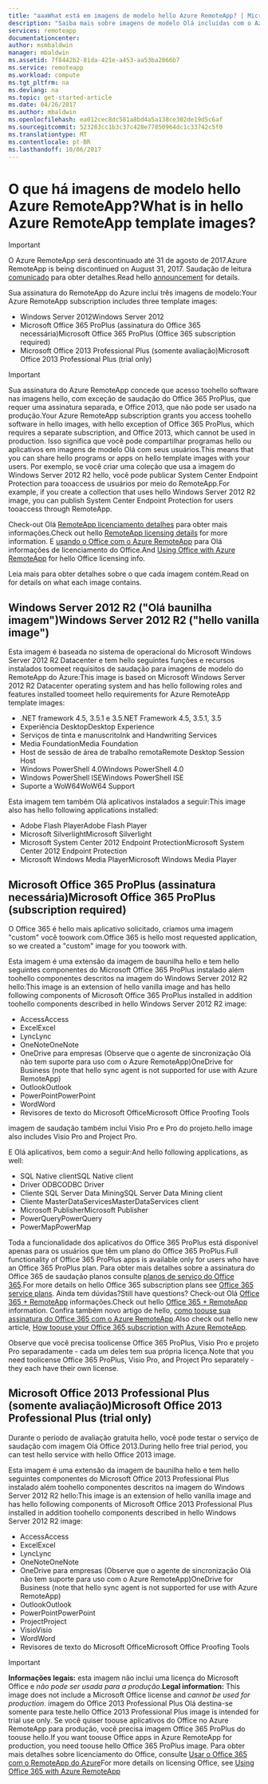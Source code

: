 ```yaml
---
title: "aaaWhat está em imagens de modelo hello Azure RemoteApp? | Microsoft Docs"
description: "Saiba mais sobre imagens de modelo Olá incluídas com o Azure RemoteApp."
services: remoteapp
documentationcenter: 
author: msmbaldwin
manager: mbaldwin
ms.assetid: 7f8442b2-81da-421e-a453-aa53ba2066b7
ms.service: remoteapp
ms.workload: compute
ms.tgt_pltfrm: na
ms.devlang: na
ms.topic: get-started-article
ms.date: 04/26/2017
ms.author: mbaldwin
ms.openlocfilehash: ea012cec8dc581a8bd4a5a138ce302de19d5c6af
ms.sourcegitcommit: 523283cc1b3c37c428e77850964dc1c33742c5f0
ms.translationtype: MT
ms.contentlocale: pt-BR
ms.lasthandoff: 10/06/2017
---
```

# <a name="what-is-in-hello-azure-remoteapp-template-images"></a><span data-ttu-id="29518-104">O que há imagens de modelo hello Azure RemoteApp?</span><span class="sxs-lookup"><span data-stu-id="29518-104">What is in hello Azure RemoteApp template images?</span></span>
> [!IMPORTANT]
> <span data-ttu-id="29518-105">O Azure RemoteApp será descontinuado até 31 de agosto de 2017.</span><span class="sxs-lookup"><span data-stu-id="29518-105">Azure RemoteApp is being discontinued on August 31, 2017.</span></span> <span data-ttu-id="29518-106">Saudação de leitura [comunicado](https://go.microsoft.com/fwlink/?linkid=821148) para obter detalhes.</span><span class="sxs-lookup"><span data-stu-id="29518-106">Read hello [announcement](https://go.microsoft.com/fwlink/?linkid=821148) for details.</span></span>
> 
> 

<span data-ttu-id="29518-107">Sua assinatura do RemoteApp do Azure inclui três imagens de modelo:</span><span class="sxs-lookup"><span data-stu-id="29518-107">Your Azure RemoteApp subscription includes three template images:</span></span>

* <span data-ttu-id="29518-108">Windows Server 2012</span><span class="sxs-lookup"><span data-stu-id="29518-108">Windows Server 2012</span></span>
* <span data-ttu-id="29518-109">Microsoft Office 365 ProPlus (assinatura do Office 365 necessária)</span><span class="sxs-lookup"><span data-stu-id="29518-109">Microsoft Office 365 ProPlus (Office 365 subscription required)</span></span>
* <span data-ttu-id="29518-110">Microsoft Office 2013 Professional Plus (somente avaliação)</span><span class="sxs-lookup"><span data-stu-id="29518-110">Microsoft Office 2013 Professional Plus (trial only)</span></span>

> [!IMPORTANT]
> <span data-ttu-id="29518-111">Sua assinatura do Azure RemoteApp concede que acesso toohello software nas imagens hello, com exceção de saudação do Office 365 ProPlus, que requer uma assinatura separada, e Office 2013, que não pode ser usado na produção.</span><span class="sxs-lookup"><span data-stu-id="29518-111">Your Azure RemoteApp subscription grants you access toohello software in hello images, with hello exception of Office 365 ProPlus, which requires a separate subscription, and Office 2013, which cannot be used in production.</span></span> <span data-ttu-id="29518-112">Isso significa que você pode compartilhar programas hello ou aplicativos em imagens de modelo Olá com seus usuários.</span><span class="sxs-lookup"><span data-stu-id="29518-112">This means that you can share hello programs or apps on hello template images with your users.</span></span> <span data-ttu-id="29518-113">Por exemplo, se você criar uma coleção que usa a imagem do Windows Server 2012 R2 hello, você pode publicar System Center Endpoint Protection para tooaccess de usuários por meio do RemoteApp.</span><span class="sxs-lookup"><span data-stu-id="29518-113">For example, if you create a collection that uses hello Windows Server 2012 R2 image, you can publish System Center Endpoint Protection for users tooaccess through RemoteApp.</span></span>
> 
> <span data-ttu-id="29518-114">Check-out Olá [RemoteApp licenciamento detalhes](remoteapp-licensing.md) para obter mais informações.</span><span class="sxs-lookup"><span data-stu-id="29518-114">Check out hello [RemoteApp licensing details](remoteapp-licensing.md) for more information.</span></span> <span data-ttu-id="29518-115">E [usando o Office com o Azure RemoteApp](remoteapp-o365.md) para Olá informações de licenciamento do Office.</span><span class="sxs-lookup"><span data-stu-id="29518-115">And [Using Office with Azure RemoteApp](remoteapp-o365.md) for hello Office licensing info.</span></span>
> 
> 

<span data-ttu-id="29518-116">Leia mais para obter detalhes sobre o que cada imagem contém.</span><span class="sxs-lookup"><span data-stu-id="29518-116">Read on for details on what each image contains.</span></span>

## <a name="windows-server-2012-r2--hello-vanilla-image"></a><span data-ttu-id="29518-117">Windows Server 2012 R2 ("Olá baunilha imagem")</span><span class="sxs-lookup"><span data-stu-id="29518-117">Windows Server 2012 R2  ("hello vanilla image")</span></span>
<span data-ttu-id="29518-118">Esta imagem é baseada no sistema de operacional do Microsoft Windows Server 2012 R2 Datacenter e tem hello seguintes funções e recursos instalados toomeet requisitos de saudação para imagens de modelo do RemoteApp do Azure:</span><span class="sxs-lookup"><span data-stu-id="29518-118">This image is based on Microsoft Windows Server 2012 R2 Datacenter operating system and has hello following roles and features installed toomeet hello requirements for Azure RemoteApp template images:</span></span>

* <span data-ttu-id="29518-119">.NET framework 4.5, 3.5.1 e 3.5</span><span class="sxs-lookup"><span data-stu-id="29518-119">.NET Framework 4.5, 3.5.1, 3.5</span></span>
* <span data-ttu-id="29518-120">Experiência Desktop</span><span class="sxs-lookup"><span data-stu-id="29518-120">Desktop Experience</span></span>
* <span data-ttu-id="29518-121">Serviços de tinta e manuscrito</span><span class="sxs-lookup"><span data-stu-id="29518-121">Ink and Handwriting Services</span></span>
* <span data-ttu-id="29518-122">Media Foundation</span><span class="sxs-lookup"><span data-stu-id="29518-122">Media Foundation</span></span>
* <span data-ttu-id="29518-123">Host de sessão de área de trabalho remota</span><span class="sxs-lookup"><span data-stu-id="29518-123">Remote Desktop Session Host</span></span>
* <span data-ttu-id="29518-124">Windows PowerShell 4.0</span><span class="sxs-lookup"><span data-stu-id="29518-124">Windows PowerShell 4.0</span></span>
* <span data-ttu-id="29518-125">Windows PowerShell ISE</span><span class="sxs-lookup"><span data-stu-id="29518-125">Windows PowerShell ISE</span></span>
* <span data-ttu-id="29518-126">Suporte a WoW64</span><span class="sxs-lookup"><span data-stu-id="29518-126">WoW64 Support</span></span>

<span data-ttu-id="29518-127">Esta imagem tem também Olá aplicativos instalados a seguir:</span><span class="sxs-lookup"><span data-stu-id="29518-127">This image also has hello following applications installed:</span></span>

* <span data-ttu-id="29518-128">Adobe Flash Player</span><span class="sxs-lookup"><span data-stu-id="29518-128">Adobe Flash Player</span></span>
* <span data-ttu-id="29518-129">Microsoft Silverlight</span><span class="sxs-lookup"><span data-stu-id="29518-129">Microsoft Silverlight</span></span>
* <span data-ttu-id="29518-130">Microsoft System Center 2012 Endpoint Protection</span><span class="sxs-lookup"><span data-stu-id="29518-130">Microsoft System Center 2012 Endpoint Protection</span></span>
* <span data-ttu-id="29518-131">Microsoft Windows Media Player</span><span class="sxs-lookup"><span data-stu-id="29518-131">Microsoft Windows Media Player</span></span>

## <a name="microsoft-office-365-proplus-subscription-required"></a><span data-ttu-id="29518-132">Microsoft Office 365 ProPlus (assinatura necessária)</span><span class="sxs-lookup"><span data-stu-id="29518-132">Microsoft Office 365 ProPlus (subscription required)</span></span>
<span data-ttu-id="29518-133">O Office 365 é hello mais aplicativo solicitado, criamos uma imagem "custom" você toowork com.</span><span class="sxs-lookup"><span data-stu-id="29518-133">Office 365 is hello most requested application, so we created a "custom" image for you toowork with.</span></span>

<span data-ttu-id="29518-134">Esta imagem é uma extensão da imagem de baunilha hello e tem hello seguintes componentes do Microsoft Office 365 ProPlus instalado além toohello componentes descritos na imagem do Windows Server 2012 R2 hello:</span><span class="sxs-lookup"><span data-stu-id="29518-134">This image is an extension of hello vanilla image and has hello following components of Microsoft Office 365 ProPlus installed in addition toohello components described in hello Windows Server 2012 R2 image:</span></span>

* <span data-ttu-id="29518-135">Access</span><span class="sxs-lookup"><span data-stu-id="29518-135">Access</span></span>
* <span data-ttu-id="29518-136">Excel</span><span class="sxs-lookup"><span data-stu-id="29518-136">Excel</span></span>
* <span data-ttu-id="29518-137">Lync</span><span class="sxs-lookup"><span data-stu-id="29518-137">Lync</span></span>
* <span data-ttu-id="29518-138">OneNote</span><span class="sxs-lookup"><span data-stu-id="29518-138">OneNote</span></span>
* <span data-ttu-id="29518-139">OneDrive para empresas (Observe que o agente de sincronização Olá não tem suporte para uso com o Azure RemoteApp)</span><span class="sxs-lookup"><span data-stu-id="29518-139">OneDrive for Business (note that hello sync agent is not supported for use with Azure RemoteApp)</span></span>
* <span data-ttu-id="29518-140">Outlook</span><span class="sxs-lookup"><span data-stu-id="29518-140">Outlook</span></span>
* <span data-ttu-id="29518-141">PowerPoint</span><span class="sxs-lookup"><span data-stu-id="29518-141">PowerPoint</span></span>
* <span data-ttu-id="29518-142">Word</span><span class="sxs-lookup"><span data-stu-id="29518-142">Word</span></span>
* <span data-ttu-id="29518-143">Revisores de texto do Microsoft Office</span><span class="sxs-lookup"><span data-stu-id="29518-143">Microsoft Office Proofing Tools</span></span>

<span data-ttu-id="29518-144">imagem de saudação também inclui Visio Pro e Pro do projeto.</span><span class="sxs-lookup"><span data-stu-id="29518-144">hello image also includes Visio Pro and Project Pro.</span></span>

<span data-ttu-id="29518-145">E Olá aplicativos, bem como a seguir:</span><span class="sxs-lookup"><span data-stu-id="29518-145">And hello following applications, as well:</span></span>

* <span data-ttu-id="29518-146">SQL Native client</span><span class="sxs-lookup"><span data-stu-id="29518-146">SQL Native client</span></span>
* <span data-ttu-id="29518-147">Driver ODBC</span><span class="sxs-lookup"><span data-stu-id="29518-147">ODBC Driver</span></span>
* <span data-ttu-id="29518-148">Cliente SQL Server Data Mining</span><span class="sxs-lookup"><span data-stu-id="29518-148">SQL Server Data Mining client</span></span>
* <span data-ttu-id="29518-149">Cliente MasterDataServices</span><span class="sxs-lookup"><span data-stu-id="29518-149">MasterDataServices client</span></span>
* <span data-ttu-id="29518-150">Microsoft Publisher</span><span class="sxs-lookup"><span data-stu-id="29518-150">Microsoft Publisher</span></span>
* <span data-ttu-id="29518-151">PowerQuery</span><span class="sxs-lookup"><span data-stu-id="29518-151">PowerQuery</span></span>
* <span data-ttu-id="29518-152">PowerMap</span><span class="sxs-lookup"><span data-stu-id="29518-152">PowerMap</span></span>

<span data-ttu-id="29518-153">Toda a funcionalidade dos aplicativos do Office 365 ProPlus está disponível apenas para os usuários que têm um plano do Office 365 ProPlus.</span><span class="sxs-lookup"><span data-stu-id="29518-153">Full functionality of Office 365 ProPlus apps is available only for users who have an Office 365 ProPlus plan.</span></span> <span data-ttu-id="29518-154">Para obter mais detalhes sobre a assinatura do Office 365 de saudação planos consulte [planos de serviço do Office 365](http://technet.microsoft.com/library/office-365-plan-options.aspx).</span><span class="sxs-lookup"><span data-stu-id="29518-154">For more details on hello Office 365 subscription plans see [Office 365 service plans](http://technet.microsoft.com/library/office-365-plan-options.aspx).</span></span> <span data-ttu-id="29518-155">Ainda tem dúvidas?</span><span class="sxs-lookup"><span data-stu-id="29518-155">Still have questions?</span></span> <span data-ttu-id="29518-156">Check-out Olá [Office 365 + RemoteApp](remoteapp-o365.md) informações.</span><span class="sxs-lookup"><span data-stu-id="29518-156">Check out hello [Office 365 + RemoteApp](remoteapp-o365.md) information.</span></span> <span data-ttu-id="29518-157">Confira também novo artigo de hello, [como toouse sua assinatura do Office 365 com o Azure RemoteApp](remoteapp-officesubscription.md).</span><span class="sxs-lookup"><span data-stu-id="29518-157">Also check out hello new article, [How toouse your Office 365 subscription with Azure RemoteApp](remoteapp-officesubscription.md).</span></span>

<span data-ttu-id="29518-158">Observe que você precisa toolicense Office 365 ProPlus, Visio Pro e projeto Pro separadamente - cada um deles tem sua própria licença.</span><span class="sxs-lookup"><span data-stu-id="29518-158">Note that you need toolicense Office 365 ProPlus, Visio Pro, and Project Pro separately - they each have their own license.</span></span>

## <a name="microsoft-office-2013-professional-plus-trial-only"></a><span data-ttu-id="29518-159">Microsoft Office 2013 Professional Plus (somente avaliação)</span><span class="sxs-lookup"><span data-stu-id="29518-159">Microsoft Office 2013 Professional Plus (trial only)</span></span>
<span data-ttu-id="29518-160">Durante o período de avaliação gratuita hello, você pode testar o serviço de saudação com imagem Olá Office 2013.</span><span class="sxs-lookup"><span data-stu-id="29518-160">During hello free trial period, you can test hello service with hello Office 2013 image.</span></span>

<span data-ttu-id="29518-161">Esta imagem é uma extensão da imagem de baunilha hello e tem hello seguintes componentes do Microsoft Office 2013 Professional Plus instalado além toohello componentes descritos na imagem do Windows Server 2012 R2 hello:</span><span class="sxs-lookup"><span data-stu-id="29518-161">This image is an extension of hello vanilla image and has hello following components of Microsoft Office 2013 Professional Plus installed in addition toohello components described in hello Windows Server 2012 R2 image:</span></span>

* <span data-ttu-id="29518-162">Access</span><span class="sxs-lookup"><span data-stu-id="29518-162">Access</span></span>
* <span data-ttu-id="29518-163">Excel</span><span class="sxs-lookup"><span data-stu-id="29518-163">Excel</span></span>
* <span data-ttu-id="29518-164">Lync</span><span class="sxs-lookup"><span data-stu-id="29518-164">Lync</span></span>
* <span data-ttu-id="29518-165">OneNote</span><span class="sxs-lookup"><span data-stu-id="29518-165">OneNote</span></span>
* <span data-ttu-id="29518-166">OneDrive para empresas (Observe que o agente de sincronização Olá não tem suporte para uso com o Azure RemoteApp)</span><span class="sxs-lookup"><span data-stu-id="29518-166">OneDrive for Business (note that hello sync agent is not supported for use with Azure RemoteApp)</span></span>
* <span data-ttu-id="29518-167">Outlook</span><span class="sxs-lookup"><span data-stu-id="29518-167">Outlook</span></span>
* <span data-ttu-id="29518-168">PowerPoint</span><span class="sxs-lookup"><span data-stu-id="29518-168">PowerPoint</span></span>
* <span data-ttu-id="29518-169">Project</span><span class="sxs-lookup"><span data-stu-id="29518-169">Project</span></span>
* <span data-ttu-id="29518-170">Visio</span><span class="sxs-lookup"><span data-stu-id="29518-170">Visio</span></span>
* <span data-ttu-id="29518-171">Word</span><span class="sxs-lookup"><span data-stu-id="29518-171">Word</span></span>
* <span data-ttu-id="29518-172">Revisores de texto do Microsoft Office</span><span class="sxs-lookup"><span data-stu-id="29518-172">Microsoft Office Proofing Tools</span></span>

> [!IMPORTANT]
> <span data-ttu-id="29518-173">**Informações legais:** esta imagem não inclui uma licença do Microsoft Office e *não pode ser usada para a produção*.</span><span class="sxs-lookup"><span data-stu-id="29518-173">**Legal information:** This image does not include a Microsoft Office license and *cannot be used for production*.</span></span> <span data-ttu-id="29518-174">imagem do Office 2013 Professional Plus Olá destina-se somente para teste.</span><span class="sxs-lookup"><span data-stu-id="29518-174">hello Office 2013 Professional Plus image is intended for trial use only.</span></span> <span data-ttu-id="29518-175">Se você quiser toouse aplicativos do Office no Azure RemoteApp para produção, você precisa imagem Office 365 ProPlus do toouse hello.</span><span class="sxs-lookup"><span data-stu-id="29518-175">If you want toouse Office apps in Azure RemoteApp for production, you need toouse hello Office 365 ProPlus image.</span></span> <span data-ttu-id="29518-176">Para obter mais detalhes sobre licenciamento do Office, consulte [Usar o Office 365 com o RemoteApp do Azure](remoteapp-o365.md)</span><span class="sxs-lookup"><span data-stu-id="29518-176">For more details on licensing Office, see [Using Office 365 with Azure RemoteApp](remoteapp-o365.md)</span></span>
> 
> 

